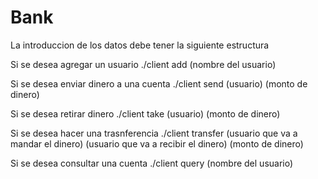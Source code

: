 Bank
====
La  introduccion de los datos debe tener la siguiente estructura

Si se desea agregar un usuario
./client add (nombre del usuario)

Si se desea enviar dinero a una cuenta
./client send (usuario) (monto de dinero)

Si se desea retirar dinero
./client take (usuario) (monto de dinero)

Si se desea hacer una trasnferencia
./client transfer (usuario que va a mandar el dinero) (usuario que va a recibir el dinero) (monto de dinero)

Si se desea consultar una cuenta
./client query (nombre del usuario)




